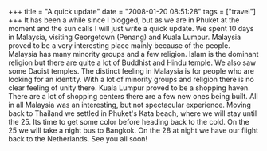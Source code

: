 +++
title = "A quick update"
date = "2008-01-20 08:51:28"
tags = ["travel"]
+++
It has been a while since I blogged, but as we are in Phuket at the moment and
the sun calls I will just write a quick update. We spent 10 days in Malaysia,
visiting Georgetown (Penang) and Kuala Lumpur. Malaysia proved to be a very
interesting place mainly because of the people. Malaysia has many minority
groups and a few religion. Islam is the dominant religion but there are quite
a lot of Buddhist and Hindu temple. We also saw some Daoist temples. The
distinct feeling in Malaysia is for people who are looking for an identity.
With a lot of minority groups and religion there is no clear feeling of unity
there. Kuala Lumpur proved to be a shopping haven. There are a lot of shopping
centers there are a few new ones being built. All in all Malaysia was an
interesting, but not spectacular experience. Moving back to Thailand we
settled in Phuket's Kata beach, where we will stay until the 25. Its time to
get some color before heading back to the cold. On the 25 we will take a night
bus to Bangkok. On the 28 at night we have our flight back to the Netherlands.
See you all soon!

